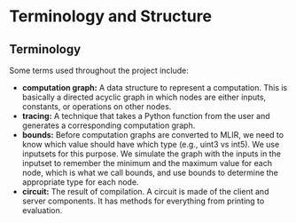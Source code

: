 # Terminology and Structure

## Terminology

Some terms used throughout the project include:

* **computation graph:** A data structure to represent a computation. This is basically a directed acyclic graph in which nodes are either inputs, constants, or operations on other nodes.
* **tracing:** A technique that takes a Python function from the user and generates a corresponding computation graph.
* **bounds:** Before computation graphs are converted to MLIR, we need to know which value should have which type (e.g., uint3 vs int5). We use inputsets for this purpose. We simulate the graph with the inputs in the inputset to remember the minimum and the maximum value for each node, which is what we call bounds, and use bounds to determine the appropriate type for each node.
* **circuit:** The result of compilation. A circuit is made of the client and server components. It has methods for everything from printing to evaluation.

